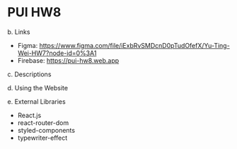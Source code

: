 # PUI HW8

b. Links
- Figma: https://www.figma.com/file/iExbRvSMDcnD0pTudOfefX/Yu-Ting-Wei-HW7?node-id=0%3A1
- Firebase: https://pui-hw8.web.app


c. Descriptions


d. Using the Website


e. External Libraries
- React.js
- react-router-dom
- styled-components
- typewriter-effect
